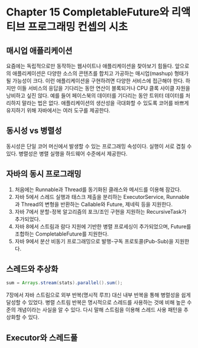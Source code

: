 # Chapter 15 CompletableFuture와 리액티브 프로그래밍 컨셉의 시초

## 매시업 애플리케이션
요즘에는 독립적으로만 동작하는 웹사이트나 애플리케이션을 찾아보기 힘들다. 앞으로의 애플리케이션은 다양한 소스의 콘텐츠를 합치고 가공하는 매시업(mashup) 형태가 될 가능성이 크다. 이런 애플리케이션을 구현하려면 다양한 서비스에 접근해야 한다. 하지만 이들 서비스의 응답을 기다리는 동안 연산이 블록되거나 CPU 클록 사이클 자원을 낭비하고 싶진 않다. 예를 들어 페이스북의 데이터를 기다리는 동안 트위터 데이터를 처리하지 말라는 법은 없다. 애플리케이션의 생산성을 극대화할 수 있도록 코어를 바쁘게 유지하기 위해 자바에서는 여러 도구를 제공한다. 

## 동시성 vs 병렬성
동시성은 단일 코어 머신에서 발생할 수 있는 프로그래밍 속성이다. 실행이 서로 겹칠 수 있다.
병렬성은 병렬 실행을 하드웨어 수준에서 제공한다.

## 자바의 동시 프로그래밍
1. 처음에는 Runnable과 Thread를 동기화된 클래스와 메서드를 이용해 잠갔다.
2. 자바 5에서 스레드 실행과 태스크 제출을 분리하는 ExecutorService, Runnable과 Thread의 변형을 반환하는 Callable<T>와 Future<T>, 제네릭 등을 지원한다.
3. 자바 7에서 분할-정복 알고리즘의 포크/조인 구현을 지원하는 RecursiveTask가 추가되었다.
4. 자바 8에서 스트림과 람다 지원에 기반한 병렬 프로세싱이 추가되었으며, Future를 조합하는 CompletableFuture를 지원한다.
5. 자바 9에서 분산 비동기 프로그래밍으로 발행-구독 프로토콜(Pub-Sub)을 지원한다.

## 스레드와 추상화
```java
sum = Arrays.stream(stats).parallel().sum();
```
7장에서 자바 스트림으로 외부 반복(명시적 루프) 대신 내부 반복을 통해 병렬성을 쉽게 달성할 수 있었다. 병렬 스트림 반복은 명시적으로 스레드를 사용하는 것에 비해 높은 수준의 개념이라는 사실을 알 수 있다. 다시 말해 스트림을 이용해 스레드 사용 패턴을 추상화할 수 있다.

## Executor와 스레드풀



